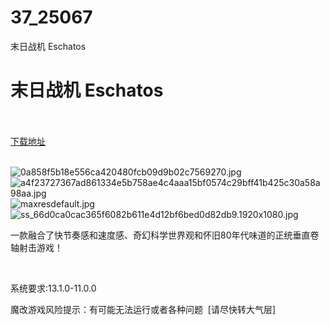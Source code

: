 # 37_25067
末日战机 Eschatos
# 末日战机 Eschatos
 <br/></br>
[下载地址](https://www.switch520.cc/article/25067 "下载地址")
<br/></br>

<p><img title="0a858f5b18e556ca420480fcb09d9b02c7569270.jpg" src="https://www.switch520.cc/muke_img/2021_12_01_04328834c4208.jpg" alt="0a858f5b18e556ca420480fcb09d9b02c7569270.jpg"><br>
<img title="a4f23727367ad861334e5b758ae4c4aaa15bf0574c29bff41b425c30a58a98aa.jpg" src="https://www.switch520.cc/muke_img/2021_12_01_5d21d2697adf1.jpg" alt="a4f23727367ad861334e5b758ae4c4aaa15bf0574c29bff41b425c30a58a98aa.jpg"><br>
<img title="maxresdefault.jpg" src="https://www.switch520.cc/muke_img/2021_12_01_769bc9bdc6b79.jpg" alt="maxresdefault.jpg"><br>
<img title="ss_66d0ca0cac365f6082b611e4d12bf6bed0d82db9.1920x1080.jpg" src="https://www.switch520.cc/muke_img/2021_12_01_6a250fe88b929.jpg" alt="ss_66d0ca0cac365f6082b611e4d12bf6bed0d82db9.1920x1080.jpg"></p>
<p>一款融合了快节奏感和速度感、奇幻科学世界观和怀旧80年代味道的正统垂直卷轴射击游戏！</p>
<p>&nbsp;</p>
<p>系统要求:13.1.0-11.0.0</p>
<p>魔改游戏风险提示：有可能无法运行或者各种问题 &nbsp;[请尽快转大气层]</p>




